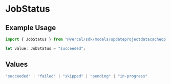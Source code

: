 # JobStatus

## Example Usage

```typescript
import { JobStatus } from "@vercel/sdk/models/updateprojectdatacacheop.js";

let value: JobStatus = "succeeded";
```

## Values

```typescript
"succeeded" | "failed" | "skipped" | "pending" | "in-progress"
```